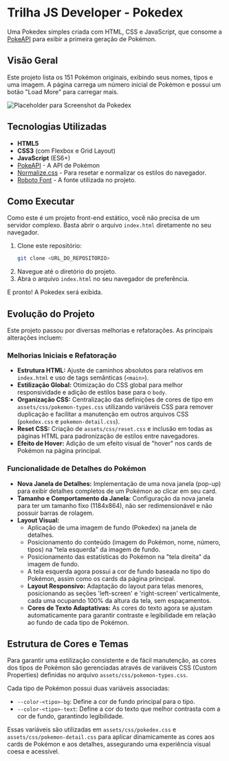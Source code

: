 # Trilha JS Developer - Pokedex

Uma Pokedex simples criada com HTML, CSS e JavaScript, que consome a [PokeAPI](https://pokeapi.co/) para exibir a primeira geração de Pokémon.

## Visão Geral

Este projeto lista os 151 Pokémon originais, exibindo seus nomes, tipos e uma imagem. A página carrega um número inicial de Pokémon e possui um botão "Load More" para carregar mais.

![Placeholder para Screenshot da Pokedex](https://via.placeholder.com/600x400.png?text=Pokedex+Screenshot)

## Tecnologias Utilizadas

*   **HTML5**
*   **CSS3** (com Flexbox e Grid Layout)
*   **JavaScript** (ES6+)
*   [PokeAPI](https://pokeapi.co/) - A API de Pokémon
*   [Normalize.css](https://necolas.github.io/normalize.css/) - Para resetar e normalizar os estilos do navegador.
*   [Roboto Font](https://fonts.google.com/specimen/Roboto) - A fonte utilizada no projeto.

## Como Executar

Como este é um projeto front-end estático, você não precisa de um servidor complexo. Basta abrir o arquivo `index.html` diretamente no seu navegador.

1.  Clone este repositório:
    ```bash
    git clone <URL_DO_REPOSITORIO>
    ```
2.  Navegue até o diretório do projeto.
3.  Abra o arquivo `index.html` no seu navegador de preferência.

E pronto! A Pokedex será exibida.

## Evolução do Projeto

Este projeto passou por diversas melhorias e refatorações. As principais alterações incluem:

### Melhorias Iniciais e Refatoração
*   **Estrutura HTML:** Ajuste de caminhos absolutos para relativos em `index.html` e uso de tags semânticas (`<main>`).
*   **Estilização Global:** Otimização do CSS global para melhor responsividade e adição de estilos base para o `body`.
*   **Organização CSS:** Centralização das definições de cores de tipo em `assets/css/pokemon-types.css` utilizando variáveis CSS para remover duplicação e facilitar a manutenção em outros arquivos CSS (`pokedex.css` e `pokemon-detail.css`).
*   **Reset CSS:** Criação de `assets/css/reset.css` e inclusão em todas as páginas HTML para padronização de estilos entre navegadores.
*   **Efeito de Hover:** Adição de um efeito visual de "hover" nos cards de Pokémon na página principal.

### Funcionalidade de Detalhes do Pokémon
*   **Nova Janela de Detalhes:** Implementação de uma nova janela (pop-up) para exibir detalhes completos de um Pokémon ao clicar em seu card.
*   **Tamanho e Comportamento da Janela:** Configuração da nova janela para ter um tamanho fixo (1184x864), não ser redimensionável e não possuir barras de rolagem.
*   **Layout Visual:**
    *   Aplicação de uma imagem de fundo (Pokedex) na janela de detalhes.
    *   Posicionamento do conteúdo (imagem do Pokémon, nome, número, tipos) na "tela esquerda" da imagem de fundo.
    *   Posicionamento das estatísticas do Pokémon na "tela direita" da imagem de fundo.
    *   A tela esquerda agora possui a cor de fundo baseada no tipo do Pokémon, assim como os cards da página principal.
    *   **Layout Responsivo:** Adaptação do layout para telas menores, posicionando as seções 'left-screen' e 'right-screen' verticalmente, cada uma ocupando 100% da altura da tela, sem espaçamentos.
    *   **Cores de Texto Adaptativas:** As cores do texto agora se ajustam automaticamente para garantir contraste e legibilidade em relação ao fundo de cada tipo de Pokémon.

## Estrutura de Cores e Temas

Para garantir uma estilização consistente e de fácil manutenção, as cores dos tipos de Pokémon são gerenciadas através de variáveis CSS (Custom Properties) definidas no arquivo `assets/css/pokemon-types.css`.

Cada tipo de Pokémon possui duas variáveis associadas:

*   `--color-<tipo>-bg`: Define a cor de fundo principal para o tipo.
*   `--color-<tipo>-text`: Define a cor do texto que melhor contrasta com a cor de fundo, garantindo legibilidade.

Essas variáveis são utilizadas em `assets/css/pokedex.css` e `assets/css/pokemon-detail.css` para aplicar dinamicamente as cores aos cards de Pokémon e aos detalhes, assegurando uma experiência visual coesa e acessível.